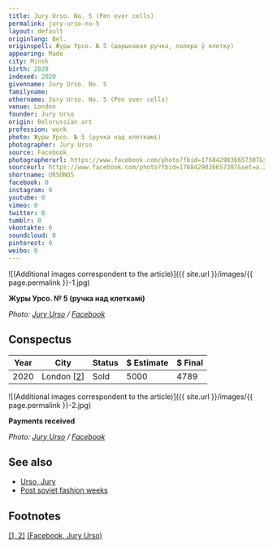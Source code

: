 ```yaml
---
title: Jury Urso. No. 5 (Pen over cells)
permalink: jury-urso-no-5
layout: default
originlang: Bel.
originspell: Журы Урсо. № 5 (шарыкавая ручка, папера ў клетку)
appearing: Made
city: Minsk
birth: 2020
indexed: 2020
givenname: Jury Urso. No. 5
familyname:
othername: Jury Urso. No. 5 (Pen over cells)
venue: London
founder: Jury Urso
origin: Belorussian art
profession: work
photo: Журы Урсо. № 5 (ручка над клеткамі)
photographer: Jury Urso
source: Facebook
photographerurl: https://www.facebook.com/photo?fbid=1768429036657307&set=a.234881336678759
sourceurl: https://www.facebook.com/photo?fbid=1768429036657307&set=a.234881336678759
shortname: URSONO5
facebook: 0
instagram: 0
youtube: 0
vimeo: 0
twitter: 0
tumblr: 0
vkontakte: 0
soundcloud: 0
pinterest: 0
weibo: 0
---
```


<!---
To edit top block see
icon "Meta Data"
on right menu
Full edit instructions
indexmod.gq/edit
-->

![(Additional images correspondent to the article)]({{ site.url }}/images/{{ page.permalink }}-1.jpg)

**Журы Урсо. № 5 (ручка над клеткамі)**

*Photo: [Jury Urso](https://www.facebook.com/photo?fbid=1768429036657307&set=a.234881336678759) / [Facebook](https://www.facebook.com/photo?fbid=1768429036657307&set=a.234881336678759)*

## Сonspectus

|Year|City|Status|$ Estimate|$ Final|
|-|-|-|-|-|
|2020|London <span id="a2">[\[2\]](#f1)</span>|Sold|5000|4789|


![(Additional images correspondent to the article)]({{ site.url }}/images/{{ page.permalink }}-2.jpg)

**Payments received**

*Photo: [Jury Urso](https://www.facebook.com/photo?fbid=1768380676662143&set=a.234881336678759) / [Facebook](https://www.facebook.com/photo?fbid=1768380676662143&set=a.234881336678759)*

## See also

+ [Urso, Jury](urso-jury)
+ [Post soviet fashion weeks](post-soviet-fashion-weeks)

## Footnotes

[[1, 2]](#a1) <span id="f1"></span> [(Facebook, Jury Urso)](https://www.facebook.com/photo?fbid=1768429036657307&set=a.234881336678759)
